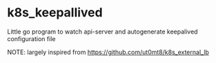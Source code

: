# k8s_keepallived
Little go program to watch api-server and autogenerate keepalived configuration file

NOTE: largely inspired from https://github.com/ut0mt8/k8s_external_lb
